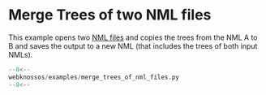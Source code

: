 # Merge Trees of two NML files

This example opens two [NML files](/webknossos/data_formats.html#nml-files) and copies the trees from the NML A to B and saves the output to a new NML (that includes the trees of both input NMLs).

```python
--8<--
webknossos/examples/merge_trees_of_nml_files.py
--8<--
```
